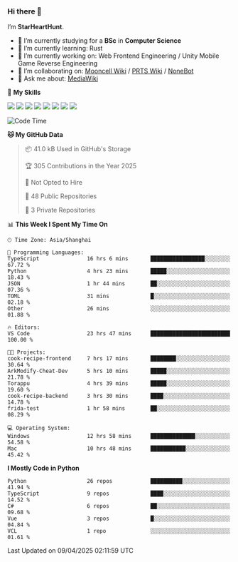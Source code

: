 ### Hi there 👋

I’m **StarHeartHunt**.

- 🏫 I’m currently studying for a **BSc** in **Computer Science**
- 🌱 I’m currently learning: Rust
- 🔭 I’m currently working on: Web Frontend Engineering / Unity Mobile Game Reverse Engineering
- 👯 I’m collaborating on: [Mooncell Wiki](https://fgo.wiki/) / [PRTS Wiki](http://prts.wiki/) / [NoneBot](https://github.com/nonebot)
- 💬 Ask me about: [MediaWiki](https://www.mediawiki.org)

🌟 **My Skills**

![](https://img.shields.io/badge/-Python-3e74a2?style=flat-square&logo=Python&logoColor=fff)
![](https://img.shields.io/badge/-Node.js-339933?style=flat-square&logo=node.js&logoColor=fff)
![](https://img.shields.io/badge/-Vue-4fc08d?style=flat-square&logo=vue.js&logoColor=fff)
![](https://img.shields.io/badge/-React-2d98ce?style=flat-square&logo=React&logoColor=fff)
![](https://img.shields.io/badge/-TypeScript-3178C6?style=flat-square&logo=TypeScript&logoColor=fff)
![](https://img.shields.io/badge/-Docker-2496ED?style=flat-square&logo=Docker&logoColor=fff)
![](https://img.shields.io/badge/-Linux-000000?style=flat-square&logo=Linux&logoColor=fff)
![](https://img.shields.io/badge/-Dotnet-512bd4?style=flat-square&logo=.net&logoColor=fff)

<!--START_SECTION:waka-->
![Code Time](http://img.shields.io/badge/Code%20Time-1%2C539%20hrs%2040%20mins-blue)

**🐱 My GitHub Data** 

> 📦 41.0 kB Used in GitHub's Storage 
 > 
> 🏆 305 Contributions in the Year 2025
 > 
> 🚫 Not Opted to Hire
 > 
> 📜 48 Public Repositories 
 > 
> 🔑 3 Private Repositories 
 > 
📊 **This Week I Spent My Time On** 

```text
🕑︎ Time Zone: Asia/Shanghai

💬 Programming Languages: 
TypeScript               16 hrs 6 mins       █████████████████░░░░░░░░   67.72 % 
Python                   4 hrs 23 mins       █████░░░░░░░░░░░░░░░░░░░░   18.43 % 
JSON                     1 hr 44 mins        ██░░░░░░░░░░░░░░░░░░░░░░░   07.36 % 
TOML                     31 mins             █░░░░░░░░░░░░░░░░░░░░░░░░   02.18 % 
Other                    26 mins             ░░░░░░░░░░░░░░░░░░░░░░░░░   01.88 % 

🔥 Editors: 
VS Code                  23 hrs 47 mins      █████████████████████████   100.00 % 

🐱‍💻 Projects: 
cook-recipe-frontend     7 hrs 17 mins       ████████░░░░░░░░░░░░░░░░░   30.64 % 
ArkModify-Cheat-Dev      5 hrs 10 mins       █████░░░░░░░░░░░░░░░░░░░░   21.78 % 
Torappu                  4 hrs 39 mins       █████░░░░░░░░░░░░░░░░░░░░   19.60 % 
cook-recipe-backend      3 hrs 30 mins       ████░░░░░░░░░░░░░░░░░░░░░   14.78 % 
frida-test               1 hr 58 mins        ██░░░░░░░░░░░░░░░░░░░░░░░   08.29 % 

💻 Operating System: 
Windows                  12 hrs 58 mins      ██████████████░░░░░░░░░░░   54.58 % 
Mac                      10 hrs 48 mins      ███████████░░░░░░░░░░░░░░   45.42 % 
```

**I Mostly Code in Python** 

```text
Python                   26 repos            ██████████░░░░░░░░░░░░░░░   41.94 % 
TypeScript               9 repos             ████░░░░░░░░░░░░░░░░░░░░░   14.52 % 
C#                       6 repos             ██░░░░░░░░░░░░░░░░░░░░░░░   09.68 % 
Vue                      3 repos             █░░░░░░░░░░░░░░░░░░░░░░░░   04.84 % 
VCL                      1 repo              ░░░░░░░░░░░░░░░░░░░░░░░░░   01.61 % 
```




 Last Updated on 09/04/2025 02:11:59 UTC
<!--END_SECTION:waka-->
